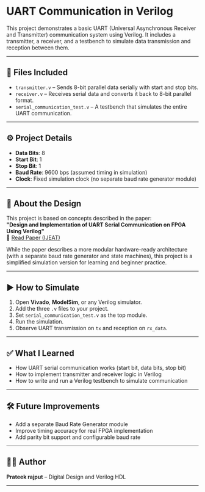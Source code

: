 # UART Communication in Verilog

This project demonstrates a basic UART (Universal Asynchronous Receiver and Transmitter) communication system using Verilog. It includes a transmitter, a receiver, and a testbench to simulate data transmission and reception between them.

---

## 📂 Files Included

- `transmitter.v` – Sends 8-bit parallel data serially with start and stop bits.
- `receiver.v` – Receives serial data and converts it back to 8-bit parallel format.
- `serial_communication_test.v` – A testbench that simulates the entire UART communication.

---

## ⚙️ Project Details

- **Data Bits**: 8
- **Start Bit**: 1
- **Stop Bit**: 1
- **Baud Rate**: 9600 bps (assumed timing in simulation)
- **Clock**: Fixed simulation clock (no separate baud rate generator module)

---

## 📘 About the Design

This project is based on concepts described in the paper:  
**"Design and Implementation of UART Serial Communication on FPGA Using Verilog"**  
🔗 [Read Paper (IJEAT)](https://www.ijeat.org/wp-content/uploads/papers/v9i5/E1135069520.pdf)

While the paper describes a more modular hardware-ready architecture (with a separate baud rate generator and state machines), this project is a simplified simulation version for learning and beginner practice.

---

## ▶️ How to Simulate

1. Open **Vivado**, **ModelSim**, or any Verilog simulator.
2. Add the three `.v` files to your project.
3. Set `serial_communication_test.v` as the top module.
4. Run the simulation.
5. Observe UART transmission on `tx` and reception on `rx_data`.

---

## ✅ What I Learned

- How UART serial communication works (start bit, data bits, stop bit)
- How to implement transmitter and receiver logic in Verilog
- How to write and run a Verilog testbench to simulate communication

---

## 🛠️ Future Improvements

- Add a separate Baud Rate Generator module 
- Improve timing accuracy for real FPGA implementation
- Add parity bit support and configurable baud rate

---

## 🙋‍♂️ Author

**Prateek rajput** – Digital Design and Verilog HDL

---


